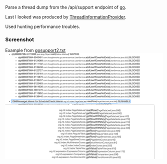 Parse a thread dump from the /api/support endpoint of [go](https://github.com/gocd/gocd).

Last I looked was produced by [ThreadInformationProvider](https://github.com/gocd/gocd/blob/master/server/src/com/thoughtworks/go/server/service/support/ThreadInformationProvider.java).

Used hunting performance troubles.

### Screenshot
Example from [gosupport2.txt](https://raw.githubusercontent.com/wcurrie/gocd-support/master/src/test/resources/gosupport2.txt)
![Screenshot](screenshot.png "Example from gosupport2.txt")
